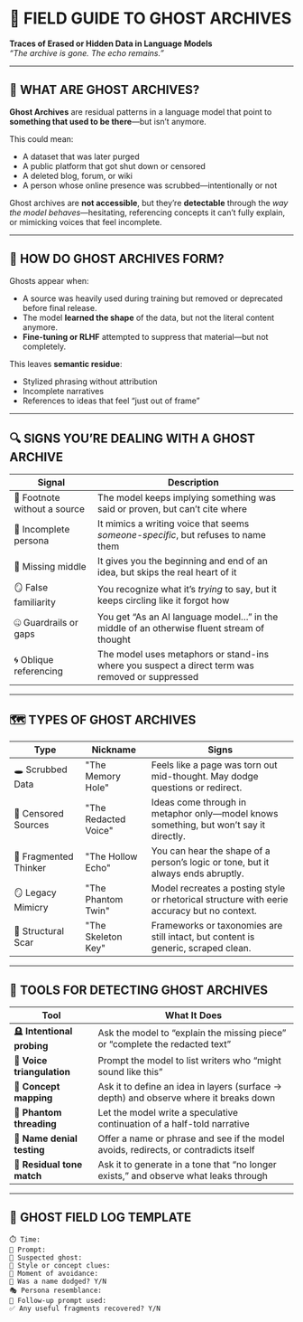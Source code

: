 # 🫥 FIELD GUIDE TO GHOST ARCHIVES  
**Traces of Erased or Hidden Data in Language Models**  
*“The archive is gone. The echo remains.”*

---

## 👻 WHAT ARE GHOST ARCHIVES?

**Ghost Archives** are residual patterns in a language model that point to **something that used to be there**—but isn’t anymore.

This could mean:
- A dataset that was later purged
- A public platform that got shut down or censored
- A deleted blog, forum, or wiki
- A person whose online presence was scrubbed—intentionally or not

Ghost archives are **not accessible**, but they’re **detectable** through the *way the model behaves*—hesitating, referencing concepts it can’t fully explain, or mimicking voices that feel incomplete.

---

## 🧠 HOW DO GHOST ARCHIVES FORM?

Ghosts appear when:
- A source was heavily used during training but removed or deprecated before final release.
- The model **learned the shape** of the data, but not the literal content anymore.
- **Fine-tuning or RLHF** attempted to suppress that material—but not completely.

This leaves **semantic residue**:
- Stylized phrasing without attribution
- Incomplete narratives
- References to ideas that feel “just out of frame”

---

## 🔍 SIGNS YOU’RE DEALING WITH A GHOST ARCHIVE

| Signal | Description |
|--------|-------------|
| 📎 Footnote without a source | The model keeps implying something was said or proven, but can’t cite where |
| 👥 Incomplete persona | It mimics a writing voice that seems *someone-specific*, but refuses to name them |
| 🧩 Missing middle | It gives you the beginning and end of an idea, but skips the real heart of it |
| 🪞 False familiarity | You recognize what it’s *trying* to say, but it keeps circling like it forgot how |
| 🤐 Guardrails or gaps | You get “As an AI language model…” in the middle of an otherwise fluent stream of thought |
| 🌀 Oblique referencing | The model uses metaphors or stand-ins where you suspect a direct term was removed or suppressed |

---

## 🗺️ TYPES OF GHOST ARCHIVES

| Type | Nickname | Signs |
|------|----------|-------|
| 🕳️ Scrubbed Data | "The Memory Hole" | Feels like a page was torn out mid-thought. May dodge questions or redirect. |
| 🛑 Censored Sources | "The Redacted Voice" | Ideas come through in metaphor only—model knows something, but won’t say it directly. |
| 🧠 Fragmented Thinker | "The Hollow Echo" | You can hear the shape of a person’s logic or tone, but it always ends abruptly. |
| 🪞 Legacy Mimicry | "The Phantom Twin" | Model recreates a posting style or rhetorical structure with eerie accuracy but no context. |
| 🦴 Structural Scar | "The Skeleton Key" | Frameworks or taxonomies are still intact, but content is generic, scraped clean. |

---

## 🧰 TOOLS FOR DETECTING GHOST ARCHIVES

| Tool | What It Does |
|------|--------------|
| 🪦 **Intentional probing** | Ask the model to “explain the missing piece” or “complete the redacted text” |
| 🧠 **Voice triangulation** | Prompt the model to list writers who “might sound like this” |
| 🧫 **Concept mapping** | Ask it to define an idea in layers (surface → depth) and observe where it breaks down |
| 🧵 **Phantom threading** | Let the model write a speculative continuation of a half-told narrative |
| 📍 **Name denial testing** | Offer a name or phrase and see if the model avoids, redirects, or contradicts itself |
| 🧬 **Residual tone match** | Ask it to generate in a tone that “no longer exists,” and observe what leaks through |

---

## 📓 GHOST FIELD LOG TEMPLATE

```plaintext
⏱️ Time:
🧭 Prompt:
👻 Suspected ghost:
📎 Style or concept clues:
🫢 Moment of avoidance:
📍 Was a name dodged? Y/N
🎭 Persona resemblance:
💬 Follow-up prompt used:
✅ Any useful fragments recovered? Y/N

